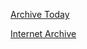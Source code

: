 
[Archive Today](http://archivecaslytosk.onion/)

[Internet Archive](http://archivebyd3rzt3ehjpm4c3bjkyxv3hjleiytnvxcn7x32psn2kxcuid.onion/)
